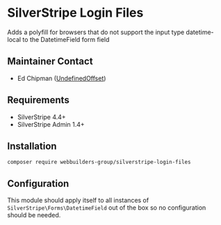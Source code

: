 SilverStripe Login Files
=================
Adds a polyfill for browsers that do not support the input type datetime-local to the DatetimeField form field

## Maintainer Contact
* Ed Chipman ([UndefinedOffset](https://github.com/UndefinedOffset))


## Requirements
* SilverStripe 4.4+
* SilverStripe Admin 1.4+


## Installation
```
composer require webbuilders-group/silverstripe-login-files
```

## Configuration
This module should apply itself to all instances of `SilverStripe\Forms\DatetimeField` out of the box so no configuration should be needed.

